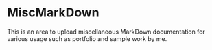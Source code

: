 # MiscMarkDown

This is an area to upload miscellaneous MarkDown documentation for various usage such as portfolio and sample work by me.
